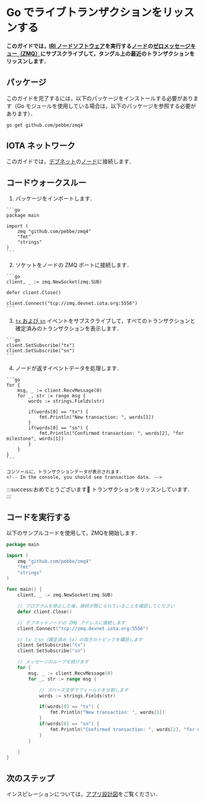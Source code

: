 # Go でライブトランザクションをリッスンする
<!-- # Listen for live transactions in Go -->

**このガイドでは，[IRI ノードソフトウェア](root://node-software/0.1/iri/introduction/overview.md)を実行する[ノード](root://getting-started/0.1/network/nodes.md)の[ゼロメッセージキュー（ZMQ）](https://zeromq.org/)にサブスクライブして，タングル上の最近のトランザクションをリッスンします．**
<!-- **In this guide, you listen to the Tangle for recent transactions by subscribing to the [zero message queue (ZMQ)](https://zeromq.org/) on [nodes](root://getting-started/0.1/network/nodes.md) that run the [IRI node software](root://node-software/0.1/iri/introduction/overview.md).** -->

## パッケージ
<!-- ## Packages -->

このガイドを完了するには，以下のパッケージをインストールする必要があります（Go モジュールを使用している場合は，以下のパッケージを参照する必要があります）．
<!-- To complete this guide, you need to install the following package (if you're using Go modules, you just need to reference this package): -->

```bash
go get github.com/pebbe/zmq4
```

## IOTA ネットワーク
<!-- ## IOTA network -->

このガイドでは，[デブネット](root://getting-started/0.1/network/iota-networks.md#devnet)の[ノード](root://getting-started/0.1/network/nodes.md)に接続します．
<!-- In this guide, we connect to a node on the [Devnet](root://getting-started/0.1/network/iota-networks.md#devnet). -->

## コードウォークスルー
<!-- ## Code walkthrough -->

1. パッケージをインポートします．
  <!-- 1. Import the packages -->

    ```go
    package main

    import (
    	zmq "github.com/pebbe/zmq4"
    	"fmt"
    	"strings"
    )
    ```

2. ソケットをノードの ZMQ ポートに接続します．
  <!-- 2. Connect the socket to a node's ZMQ port -->

    ```go
    client, _ := zmq.NewSocket(zmq.SUB)

    defer client.Close()

    client.Connect("tcp://zmq.devnet.iota.org:5556")
    ```

3. [`tx` および `sn`](root://node-software/0.1/iri/references/zmq-events.md) イベントをサブスクライブして，すべてのトランザクションと確定済みのトランザクションを表示します．
  <!-- 3. Subscribe to the [`tx` and `sn`](root://node-software/0.1/iri/references/zmq-events.md) events to see all transactions and confirmed transactions -->

    ```go
    client.SetSubscribe("tx")
    client.SetSubscribe("sn")
    ```

4. ノードが返すイベントデータを処理します．
  <!-- 4. Process the event data that the node returns -->

    ```go
    for {
    	msg, _ := client.RecvMessage(0)
    	for _, str := range msg {
    		words := strings.Fields(str)

    		if(words[0] == "tx") {
    			fmt.Println("New transaction: ", words[1])
    		}
    		if(words[0] == "sn") {
    			fmt.Println("Confirmed transaction: ", words[2], "for milestone", words[1])
    		}
		}
    }
    ```

    コンソールに，トランザクションデータが表示されます．
    <!-- In the console, you should see transaction data. -->

:::success:おめでとうございます:tada:
トランザクションをリッスンしています．
:::
<!-- :::success:Congratulations :tada: -->
<!-- You're listening to transactions -->
<!-- ::: -->

## コードを実行する
<!-- ## Run the code -->

以下のサンプルコードを使用して，ZMQを開始します．
<!-- Use this sample code to get started with the ZMQ. -->

```go
package main

import (
	zmq "github.com/pebbe/zmq4"
	"fmt"
	"strings"
)

func main() {
	client, _ := zmq.NewSocket(zmq.SUB)

	// プログラムを停止した後，接続が閉じられていることを確認してください
	defer client.Close()

	// デブネットノードの ZMQ アドレスに接続します
	client.Connect("tcp://zmq.devnet.iota.org:5556")

	// tx とsn（確定済み tx）の両方のトピックを購読します
	client.SetSubscribe("tx")
	client.SetSubscribe("sn")

	// メッセージのループを続けます
	for {
		msg, _ := client.RecvMessage(0)
		for _, str := range msg {

			// スペース文字でフィールドを分割します
			words := strings.Fields(str)

			if(words[0] == "tx") {
				fmt.Println("New transaction: ", words[1])
			}
			if(words[0] == "sn") {
				fmt.Println("Confirmed transaction: ", words[2], "for milestone", words[1])
			}
		}

	}
}
```

## 次のステップ
<!-- ## Next steps -->

インスピレーションについては，[アプリ設計図](root://blueprints/0.1/introduction/overview.md)をご覧ください．
<!-- Take a look at our [app blueprints](root://blueprints/0.1/introduction/overview.md) for inspiration. -->
